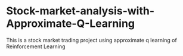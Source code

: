 # Stock-market-analysis-with-Approximate-Q-Learning
This is a stock market trading project using approximate q learning of Reinforcement Learning 
